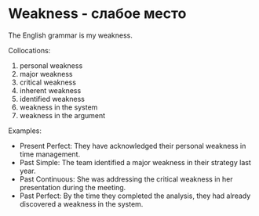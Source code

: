 # Weakness - слабое место

The English grammar is my weakness.

Collocations:

1. personal weakness
2. major weakness
3. critical weakness
4. inherent weakness
5. identified weakness
6. weakness in the system
7. weakness in the argument

Examples:

- Present Perfect: They have acknowledged their personal weakness in time management.
- Past Simple: The team identified a major weakness in their strategy last year.
- Past Continuous: She was addressing the critical weakness in her presentation during the meeting.
- Past Perfect: By the time they completed the analysis, they had already discovered a weakness in the system.
